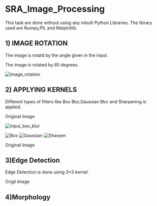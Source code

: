 # SRA_Image_Processing
  This task are done without using any inbuilt Python Libraries.
  The library used are Numpy,PIL and Matplotlib.
## 1) IMAGE ROTATION
The image is rotatd by the angle given in the input.

The image is rotated by 65 degrees.

![Image_rotation](https://user-images.githubusercontent.com/64657733/93302530-c74efc00-f817-11ea-9bae-79aa1203e933.png)
  
## 2) APPLYING KERNELS
Different types of filters like Box Blur,Gaussian Blur and Sharpening is applied.

Original Image

![input_box_blur](https://user-images.githubusercontent.com/64657733/93303331-ed28d080-f818-11ea-9dfc-91d57de0fb96.jpeg)

![Box](https://user-images.githubusercontent.com/64657733/93303474-206b5f80-f819-11ea-9621-6b832618eaef.jpeg) ![Gaussian](https://user-images.githubusercontent.com/64657733/93303492-26f9d700-f819-11ea-86ab-43cfa26999cb.jpeg)  ![Sharpen](https://user-images.githubusercontent.com/64657733/93303862-b901df80-f819-11ea-87ad-7203cbdea5de.jpeg)

Original Image




## 3)Edge Detection
Edge Detection is done using 3*3 kernel.

Origil Image



## 4)Morphology
